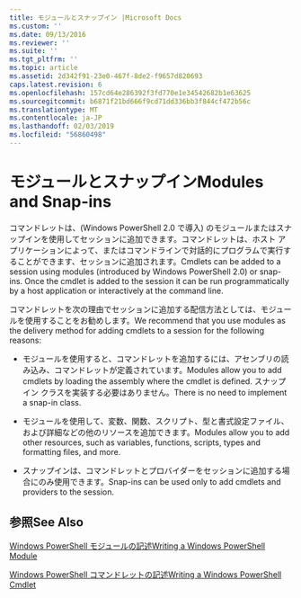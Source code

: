 ```yaml
---
title: モジュールとスナップイン |Microsoft Docs
ms.custom: ''
ms.date: 09/13/2016
ms.reviewer: ''
ms.suite: ''
ms.tgt_pltfrm: ''
ms.topic: article
ms.assetid: 2d342f91-23e0-467f-8de2-f9657d820693
caps.latest.revision: 6
ms.openlocfilehash: 157cd64e286392f3fd770e1e34542682b1e63625
ms.sourcegitcommit: b6871f21bd666f9cd71dd336bb3f844cf472b56c
ms.translationtype: MT
ms.contentlocale: ja-JP
ms.lasthandoff: 02/03/2019
ms.locfileid: "56860498"
---
```

# <a name="modules-and-snap-ins"></a><span data-ttu-id="cdabd-102">モジュールとスナップイン</span><span class="sxs-lookup"><span data-stu-id="cdabd-102">Modules and Snap-ins</span></span>

<span data-ttu-id="cdabd-103">コマンドレットは、(Windows PowerShell 2.0 で導入) のモジュールまたはスナップインを使用してセッションに追加できます。コマンドレットは、ホスト アプリケーションによって、またはコマンドラインで対話的にプログラムで実行することができます、セッションに追加されます。</span><span class="sxs-lookup"><span data-stu-id="cdabd-103">Cmdlets can be added to a session using modules (introduced by Windows PowerShell 2.0) or snap-ins. Once the cmdlet is added to the session it can be run programmatically by a host application or interactively at the command line.</span></span>

<span data-ttu-id="cdabd-104">コマンドレットを次の理由でセッションに追加する配信方法としては、モジュールを使用することをお勧めします。</span><span class="sxs-lookup"><span data-stu-id="cdabd-104">We recommend that you use modules as the delivery method for adding cmdlets to a session for the following reasons:</span></span>

- <span data-ttu-id="cdabd-105">モジュールを使用すると、コマンドレットを追加するには、アセンブリの読み込み、コマンドレットが定義されています。</span><span class="sxs-lookup"><span data-stu-id="cdabd-105">Modules allow you to add cmdlets by loading the assembly where the cmdlet is defined.</span></span> <span data-ttu-id="cdabd-106">スナップイン クラスを実装する必要はありません。</span><span class="sxs-lookup"><span data-stu-id="cdabd-106">There is no need to implement a snap-in class.</span></span>

- <span data-ttu-id="cdabd-107">モジュールを使用して、変数、関数、スクリプト、型と書式設定ファイル、および詳細などの他のリソースを追加できます。</span><span class="sxs-lookup"><span data-stu-id="cdabd-107">Modules allow you to add other resources, such as variables, functions, scripts, types and formatting files, and more.</span></span>

- <span data-ttu-id="cdabd-108">スナップインは、コマンドレットとプロバイダーをセッションに追加する場合にのみ使用できます。</span><span class="sxs-lookup"><span data-stu-id="cdabd-108">Snap-ins can be used only to add cmdlets and providers to the session.</span></span>

## <a name="see-also"></a><span data-ttu-id="cdabd-109">参照</span><span class="sxs-lookup"><span data-stu-id="cdabd-109">See Also</span></span>

[<span data-ttu-id="cdabd-110">Windows PowerShell モジュールの記述</span><span class="sxs-lookup"><span data-stu-id="cdabd-110">Writing a Windows PowerShell Module</span></span>](../module/writing-a-windows-powershell-module.md)

[<span data-ttu-id="cdabd-111">Windows PowerShell コマンドレットの記述</span><span class="sxs-lookup"><span data-stu-id="cdabd-111">Writing a Windows PowerShell Cmdlet</span></span>](./writing-a-windows-powershell-cmdlet.md)
